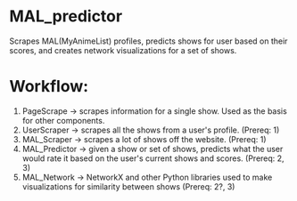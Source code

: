 # MAL_predictor
Scrapes MAL(MyAnimeList) profiles, predicts shows for user based on their scores, and creates network visualizations for a set of shows.


# Workflow:

1. PageScrape -> scrapes information for a single show. Used as the basis for other components.
2. UserScraper -> scrapes all the shows from a user's profile. (Prereq: 1)
3. MAL_Scraper -> scrapes a lot of shows off the website. (Prereq: 1)
4. MAL_Predictor -> given a show or set of shows, predicts what the user would rate it based on the user's current shows and scores. (Prereq: 2, 3)
5. MAL_Network -> NetworkX and other Python libraries used to make visualizations for similarity between shows (Prereq: 2?, 3)
